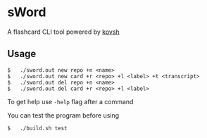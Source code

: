 # sWord
A flashcard CLI tool powered by [kovsh](https://github.com/zone-11/kovsh)

## Usage
``` console
$   ./sword.out new repo +n <name>
$   ./sword.out new card +r <repo> +l <label> +t <transcript>
$   ./sword.out del repo +n <name>
$   ./sword.out del card +r <repo> +l <label>
```
To get help use `-help` flag after a command

You can test the program before using
``` console
$   ./build.sh test
```
